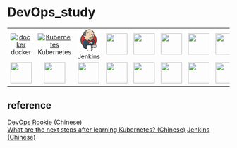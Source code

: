 # DevOps_study

<p align="center" dir="auto">
<table><tbody><tr>
    <td align="center" width="96">
      <a href="#macropower-tech">
        <img src="https://cdn-icons-png.flaticon.com/512/919/919853.png" width="48" height="48" alt="docker" style="max-width: 100%;">
      </a>
      <br>docker
    </td>
    <td align="center" width="96">
      <a href="#macropower-tech">
        <img src="https://upload.wikimedia.org/wikipedia/labs/thumb/b/ba/Kubernetes-icon-color.svg/2110px-Kubernetes-icon-color.svg.png" width="48" height="48" alt="Kubernetes" style="max-width: 100%;">
      </a>
      <br>Kubernetes
    </td>
    <td align="center" width="96">
      <a href="#macropower-tech">
        <img src="https://raw.githubusercontent.com/github/explore/4546263bd5739353083c33dada43f8f31e7d1fd6/topics/jenkins/jenkins.png" width="50" height="50" alt="Jenkins" style="max-width: 100%;">
      </a>
      <br>Jenkins
    </td>
    <td align="center" width="96">
      <a href="#macropower-tech">
        <img src="" width="48" height="48" alt="" style="max-width: 100%;">
      </a>
      <br>
    </td>
    <td align="center" width="96">
      <a href="#macropower-tech">
        <img src="" width="48" height="48" alt="" style="max-width: 100%;">
      </a>
      <br>
    </td>
    <td align="center" width="96">
      <a href="#macropower-tech">
        <img src="" width="48" height="48" alt="" style="max-width: 100%;">
      </a>
      <br>
    </td>
    <td align="center" width="96">
      <a href="#macropower-tech">
        <img src="" width="48" height="48" alt="" style="max-width: 100%;">
      </a>
      <br>
    </td>
    <td align="center" width="96">
      <a href="#macropower-tech">
        <img src="" width="48" height="48" alt="" style="max-width: 100%;">
      </a>
      <br>
    </td>
    <td align="center" width="96">
      <a href="#macropower-tech">
        <img src="" width="48" height="48" alt="" style="max-width: 100%;">
      </a>
      <br>
    </td>
  </tr>
  <tr>
    <td align="center" width="96">
      <a href="#macropower-tech">
        <img src="" width="48" height="48" alt="" style="max-width: 100%;">
      </a>
      <br>
    </td>
    <td align="center" width="96"> 
      <a href="#macropower-tech">
        <img src="" width="48" height="48" alt="" style="max-width: 100%;">
      </a>
      <br>
    </td>
    <td align="center" width="96">
      <a href="#macropower-tech">
        <img src="" width="48" height="48" alt="" style="max-width: 100%;">
      </a>
      <br>
    </td>
    <td align="center" width="96">
      <a href="#macropower-tech">
        <img src="" width="48" height="48" alt="" style="max-width: 100%;">
      </a>
      <br>
    </td>
    <td align="center" width="96">
      <a href="#macropower-tech">
        <img src="" width="48" height="48" alt="" style="max-width: 100%;">
      </a>
      <br>
    </td>
    <td align="center" width="96">
      <a href="#macropower-tech">
        <img src="" width="48" height="48" alt="" style="max-width: 100%;">
      </a>
      <br>
    </td>
    <td align="center" width="96">
      <a href="#macropower-tech">
        <img src="" width="48" height="48" alt="" style="max-width: 100%;">
      </a>
      <br>
    </td>
    <td align="center" width="96">
      <a href="#macropower-tech">
        <img src="" width="48" height="48" alt="" style="max-width: 100%;">
      </a>
      <br>
    </td>
    <td align="center" width="96">
      <a href="#macropower-tech">
        <img src="" width="48" height="48" alt="" style="max-width: 100%;">
      </a>
      <br>
    </td>
  </tr></tbody></table>
</p>

## reference
[DevOps Rookie (Chinese)](https://ithelp.ithome.com.tw/users/20139235/ironman/4378) <br />
[What are the next steps after learning Kubernetes? (Chinese)](https://ithelp.ithome.com.tw/users/20139235/ironman/5594)
[Jenkins (Chinese)](https://www.youtube.com/watch?v=6Y8PlzOvKdk&list=PLmOn9nNkQxJH7_AY3ZDTWgD5FIodz1Loh)
